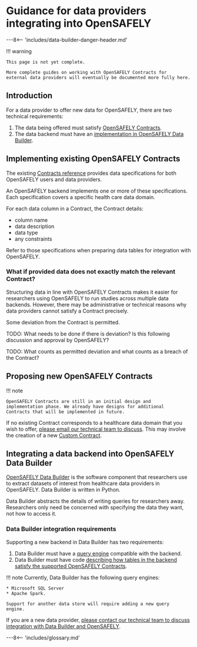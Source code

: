 # Guidance for data providers integrating into OpenSAFELY

---8<-- 'includes/data-builder-danger-header.md'

!!! warning

    This page is not yet complete.

    More complete guides on working with OpenSAFELY Contracts for
    external data providers will eventually be documented more fully here.

## Introduction

For a data provider to offer new data for OpenSAFELY, there are two
technical requirements:

1. The data being offered must satisfy [OpenSAFELY
   Contracts](contracts-intro.md).
2. The data backend must have an [implementation in OpenSAFELY Data
   Builder](data-builder-intro.md).

## Implementing existing OpenSAFELY Contracts

The existing [Contracts reference](contracts-reference.md) provides data
specifications for both OpenSAFELY users and data providers.

An OpenSAFELY backend implements one or more of these specifications.
Each specification covers a specific health care data domain.

For each data column in a Contract, the Contract details:

* column name
* data description
* data type
* any constraints

Refer to those specifications when preparing data tables for integration
with OpenSAFELY.

### What if provided data does not exactly match the relevant Contract?

Structuring data in line with OpenSAFELY Contracts makes it easier for
researchers using OpenSAFELY to run studies across multiple data
backends. However, there may be administrative or technical reasons why
data providers cannot satisfy a Contract precisely.

Some deviation from the Contract is permitted.

TODO: What needs to be done if there is deviation? Is this following
discussion and approval by OpenSAFELY?

TODO: What counts as permitted deviation and what counts as a breach of
the Contract?

## Proposing new OpenSAFELY Contracts

!!! note

    OpenSAFELY Contracts are still in an initial design and
    implementation phase. We already have designs for additional
    Contracts that will be implemented in future.

If no existing Contract corresponds to a healthcare data domain that you
wish to offer, [please email our technical team to
discuss](mailto:tech@opensafely.org). This may involve the creation of a
new [Custom Contract](contracts-intro.md#common-and-custom-contracts).

## Integrating a data backend into OpenSAFELY Data Builder

[OpenSAFELY Data Builder](data-builder-intro.md) is the software
component that researchers use to extract datasets of interest from
healthcare data providers in OpenSAFELY. Data Builder is written in
Python.

Data Builder abstracts the details of writing queries for researchers
away. Researchers only need be concerned with specifying the data they
want, not how to access it.

### Data Builder integration requirements

Supporting a new backend in Data Builder has two requirements:

1. Data Builder must have a [query
   engine](https://github.com/opensafely-core/databuilder/tree/main/databuilder/query_engines)
   compatible with the backend.
2. Data Builder must have code [describing how tables in the backend
   satisfy the supported OpenSAFELY
   Contracts](https://github.com/opensafely-core/databuilder/tree/main/databuilder/backends).

!!! note
    Currently, Data Builder has the following query engines:

    * Microsoft SQL Server
    * Apache Spark.

    Support for another data store will require adding a new query
    engine.

If you are a new data provider, [please contact our technical team to
discuss integration with Data Builder and
OpenSAFELY](how-to-get-help.md#data-providers).

---8<-- 'includes/glossary.md'
